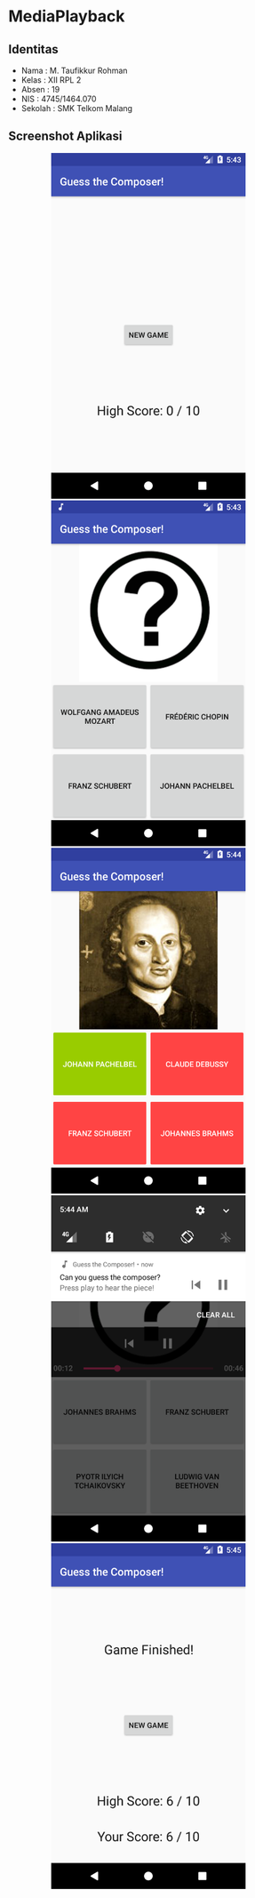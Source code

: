 # MediaPlayback
## Identitas
* Nama  : M. Taufikkur Rohman
* Kelas : XII RPL 2
* Absen : 19
* NIS   : 4745/1464.070
* Sekolah : SMK Telkom Malang

## Screenshot Aplikasi
<p align="center">
  <img src="https://github.com/24taufikkur/MediaPlayback/blob/master/ss/ss1%20(1).png" width="350"/>
  <img src="https://github.com/24taufikkur/MediaPlayback/blob/master/ss/ss1%20(2).png" width="350"/>
  <img src="https://github.com/24taufikkur/MediaPlayback/blob/master/ss/ss1%20(3).png" width="350"/>
  <img src="https://github.com/24taufikkur/MediaPlayback/blob/master/ss/ss1%20(4).png" width="350"/>
  <img src="https://github.com/24taufikkur/MediaPlayback/blob/master/ss/ss1%20(5).png" width="350"/>
</p>
